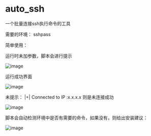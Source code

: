 # auto_ssh
一个批量连接ssh执行命令的工具

需要的环境：
  sshpass

简单使用：
  
  
运行时未加参数，脚本会进行提示

![image](https://github.com/ShiLE-up/auto_ssh/blob/master/images/tip.png)

  
运行成功界面

![image](https://github.com/ShiLE-up/auto_ssh/blob/master/images/run1.png)

未提示：  |+| Connected to IP :x.x.x.x  则是未连接成功

![image](https://github.com/ShiLE-up/auto_ssh/blob/master/images/run2.png)


脚本会自动检测环境中是否有需要的命令，如果没有，则给出安装建议：

![image](https://github.com/ShiLE-up/auto_ssh/blob/master/images/install.png)



